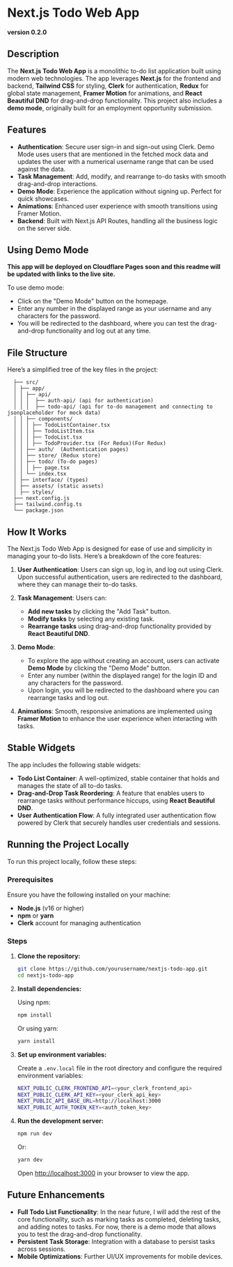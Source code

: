 # Next.js Todo Web App
**version 0.2.0**

## Description

The **Next.js Todo Web App** is a monolithic to-do list application built using modern web technologies. The app leverages **Next.js** for the frontend and backend, **Tailwind CSS** for styling, **Clerk** for authentication, **Redux** for global state management, **Framer Motion** for animations, and **React Beautiful DND** for drag-and-drop functionality. This project also includes a **demo mode**, originally built for an employment opportunity submission.

## Features

- **Authentication**: Secure user sign-in and sign-out using Clerk. Demo Mode uses users that are mentioned in the fetched mock data and updates the user with a numerical username range that can be used against the data.
- **Task Management**: Add, modify, and rearrange to-do tasks with smooth drag-and-drop interactions.
- **Demo Mode**: Experience the application without signing up. Perfect for quick showcases.
- **Animations**: Enhanced user experience with smooth transitions using Framer Motion.
- **Backend**: Built with Next.js API Routes, handling all the business logic on the server side.

## Using Demo Mode

**This app will be deployed on Cloudflare Pages soon and this readme will be updated with links to the live site.**

To use demo mode:

- Click on the "Demo Mode" button on the homepage.
- Enter any number in the displayed range as your username and any characters for the password.
- You will be redirected to the dashboard, where you can test the drag-and-drop functionality and log out at any time.


## File Structure

Here’s a simplified tree of the key files in the project:

```
  ├── src/ 
  │ ├── app/ 
  │ │ ├── api/
  │ │ │  ├── auth-api/ (api for authentication)
  │ │ │  ├── todo-api/ (api for to-do management and connecting to jsonplaceholder for mock data)
  │ │ ├── components/ 
  │ │ │ ├── TodoListContainer.tsx 
  │ │ │ ├── TodoListItem.tsx 
  │ │ │ ├── TodoList.tsx 
  │ │ │ ├── TodoProvider.tsx (For Redux)(For Redux)
  │ │ ├── auth/  (Authentication pages)
  │ │ ├── store/ (Redux store)
  │ │ ├── todo/ (To-do pages)
  │ │ │ ├── page.tsx 
  │ │ └── index.tsx 
  │ ├── interface/ (types)
  │ ├── assets/ (static assets)
  │ ├── styles/ 
  ├── next.config.js 
  ├── tailwind.config.ts 
  └── package.json
```


## How It Works

The Next.js Todo Web App is designed for ease of use and simplicity in managing your to-do lists. Here’s a breakdown of the core features:

1. **User Authentication**: Users can sign up, log in, and log out using Clerk. Upon successful authentication, users are redirected to the dashboard, where they can manage their to-do tasks.

2. **Task Management**: Users can:
    - **Add new tasks** by clicking the "Add Task" button.
    - **Modify tasks** by selecting any existing task.
    - **Rearrange tasks** using drag-and-drop functionality provided by **React Beautiful DND**.

3. **Demo Mode**:
    - To explore the app without creating an account, users can activate **Demo Mode** by clicking the "Demo Mode" button.
    - Enter any number (within the displayed range) for the login ID and any characters for the password.
    - Upon login, you will be redirected to the dashboard where you can rearrange tasks and log out.

4. **Animations**: Smooth, responsive animations are implemented using **Framer Motion** to enhance the user experience when interacting with tasks.

## Stable Widgets

The app includes the following stable widgets:
- **Todo List Container**: A well-optimized, stable container that holds and manages the state of all to-do tasks.
- **Drag-and-Drop Task Reordering**: A feature that enables users to rearrange tasks without performance hiccups, using **React Beautiful DND**.
- **User Authentication Flow**: A fully integrated user authentication flow powered by Clerk that securely handles user credentials and sessions.

## Running the Project Locally

To run this project locally, follow these steps:

### Prerequisites

Ensure you have the following installed on your machine:

- **Node.js** (v16 or higher)
- **npm** or **yarn**
- **Clerk** account for managing authentication

### Steps

1. **Clone the repository:**

   ```bash
   git clone https://github.com/yourusername/nextjs-todo-app.git
   cd nextjs-todo-app
    ```
   
2. **Install dependencies:**

   Using npm:

   ```bash
   npm install
   ```

   Or using yarn:

   ```bash
   yarn install
   ```

3. **Set up environment variables:**

   Create a `.env.local` file in the root directory and configure the required environment variables:

   ```bash
   NEXT_PUBLIC_CLERK_FRONTEND_API=<your_clerk_frontend_api>
   NEXT_PUBLIC_CLERK_API_KEY=<your_clerk_api_key>
   NEXT_PUBLIC_API_BASE_URL=http://localhost:3000
   NEXT_PUBLIC_AUTH_TOKEN_KEY=<auth_token_key>
   ```

4. **Run the development server:**

   ```bash
   npm run dev
   ```

   Or:

   ```bash
   yarn dev
   ```

   Open [http://localhost:3000](http://localhost:3000) in your browser to view the app.

## Future Enhancements

- **Full Todo List Functionality**: In the near future, I will add the rest of the core functionality, such as marking tasks as completed, deleting tasks, and adding notes to tasks. For now, there is a demo mode that allows you to test the drag-and-drop functionality.
- **Persistent Task Storage**: Integration with a database to persist tasks across sessions.
- **Mobile Optimizations**: Further UI/UX improvements for mobile devices.
